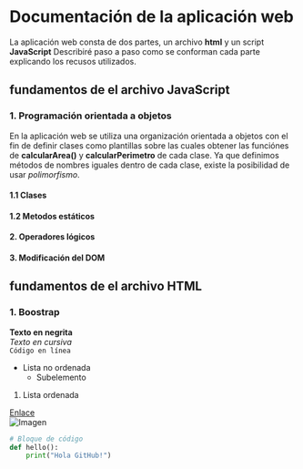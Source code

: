 # Documentación de la aplicación web
La aplicación web consta de dos partes, un archivo **html** y un script **JavaScript**
Describiré paso a paso como se conforman cada parte explicando los recusos utilizados.

## fundamentos de el archivo **JavaScript**

### 1. Programación orientada a objetos
En la aplicación web se utiliza una organización orientada a objetos 
con el fin de definir clases como plantillas sobre las cuales obtener las
funciónes de **calcularArea()** y **calcularPerimetro** de cada clase. 
Ya que definimos métodos de nombres iguales dentro de cada
clase, existe la posibilidad de usar *polimorfismo*.
#### 1.1 Clases

#### 1.2 Metodos estáticos
#### 2. Operadores lógicos
#### 3. Modificación del DOM

## fundamentos de el archivo **HTML**

### 1. Boostrap

**Texto en negrita**  
*Texto en cursiva*  
`Código en línea`  


- Lista no ordenada
   - Subelemento
1. Lista ordenada

[Enlace](https://ejemplo.com)  
![Imagen](ruta/imagen.png)  

```python
# Bloque de código
def hello():
    print("Hola GitHub!")

